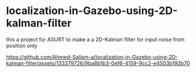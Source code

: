 # localization-in-Gazebo-using-2D-kalman-filter
this a project for ASURT to make a a 2D-Kalman filter for input noise from position only


https://github.com/Ahmed-Sallam-a/localization-in-Gazebo-using-2D-kalman-filter/assets/133379726/9ba8b1b3-0ef6-4159-9cc2-e4503b192b70

